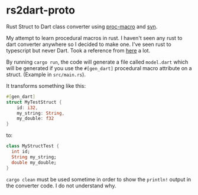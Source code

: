 # rs2dart-proto

Rust Struct to Dart class converter using [proc-macro](https://doc.rust-lang.org/reference/procedural-macros.html) and [syn](https://github.com/dtolnay/syn).

My attempt to learn procedural macros in rust. I haven't seen any rust to dart converter anywhere so I decided to make one. I've seen rust to typescript but never Dart. Took a reference from [here](https://github.com/dtolnay/syn/issues/516) a lot.

By running `cargo run`, the code will generate a file called `model.dart` which will be generated if you use the `#[gen_dart]` procedural macro attribute on a struct. (Example in `src/main.rs`). 

It transforms something like this:
```rs
#[gen_dart]
struct MyTestStruct {
    id: i32,
    my_string: String,
    my_double: f32
}
```
to:
```dart
class MyStructTest {
  int id;
  String my_string;
  double my_double;
}
```

`cargo clean` must be used sometime in order to show the `println!` output in the converter code. I do not understand why.
